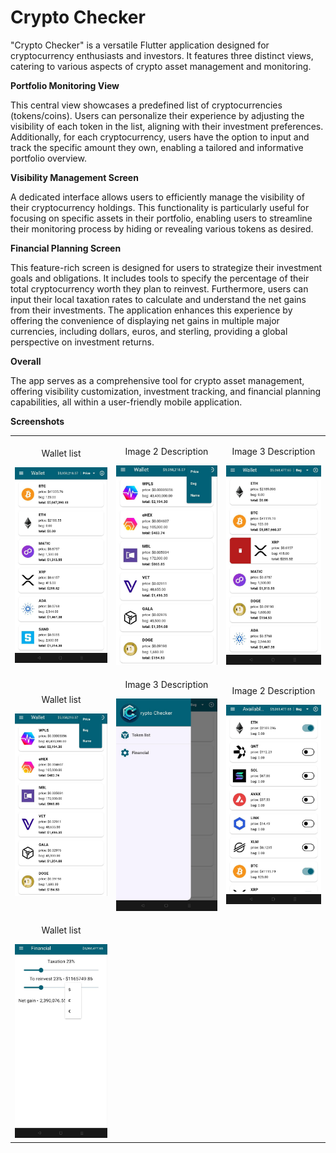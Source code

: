 # Crypto Checker

"Crypto Checker" is a versatile Flutter application designed for cryptocurrency enthusiasts and investors. It features three distinct views, catering to various aspects of crypto asset management and monitoring.

**Portfolio Monitoring View** 

This central view showcases a predefined list of cryptocurrencies (tokens/coins). Users can personalize their experience by adjusting the visibility of each token in the list, aligning with their investment preferences. Additionally, for each cryptocurrency, users have the option to input and track the specific amount they own, enabling a tailored and informative portfolio overview.

**Visibility Management Screen**

A dedicated interface allows users to efficiently manage the visibility of their cryptocurrency holdings. This functionality is particularly useful for focusing on specific assets in their portfolio, enabling users to streamline their monitoring process by hiding or revealing various tokens as desired.

**Financial Planning Screen**

This feature-rich screen is designed for users to strategize their investment goals and obligations. It includes tools to specify the percentage of their total cryptocurrency worth they plan to reinvest. Furthermore, users can input their local taxation rates to calculate and understand the net gains from their investments. The application enhances this experience by offering the convenience of displaying net gains in multiple major currencies, including dollars, euros, and sterling, providing a global perspective on investment returns.

**Overall**

The app serves as a comprehensive tool for crypto asset management, offering visibility customization, investment tracking, and financial planning capabilities, all within a user-friendly mobile application.

**Screenshots**

  <table>
  <tr>
    <td>
      <p align="center">Wallet list</p>
      <img src="screenshots/wallet-list.jpg" alt="Alt text" width="200"/>
    </td>
    <td>
      <p align="center">Image 2 Description</p>
      <img src="screenshots/order-by-drop-down.jpg" alt="Alt text" width="215"/>
    </td>
    <td>
      <p align="center">Image 3 Description</p>
      <img src="screenshots/wallet-list-with-removal.jpg" alt="Alt text" width="200"/>
    </td>
  </tr>
  <tr>
    <td>
      <p align="center">Wallet list</p>
      <img src="screenshots/order-by-drop-down.jpg" alt="Alt text" width="215"/>
    </td>
    <td>
      <p align="center">Image 3 Description</p>
      <img src="screenshots/drawer.jpg" alt="Alt text" width="200"/>
    </td>
    <td>
      <p align="center">Image 2 Description</p>
      <img src="screenshots/token-list-visibility.jpg" alt="Alt text" width="200"/>
    </td>
  </tr>
  <tr>
    <td>
      <p align="center">Wallet list</p>
      <img src="screenshots/financial-screen.jpg" alt="Alt text" width="200"/>
    </td>
    <td></td>
    <td></td>
  </tr>
</table>
